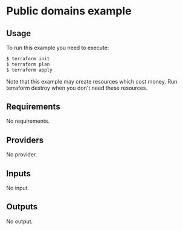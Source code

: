 # Public domains example

## Usage

To run this example you need to execute:

```bash
$ terraform init
$ terraform plan
$ terraform apply
```

Note that this example may create resources which cost money. Run terraform destroy when you don't need these resources.


<!-- BEGINNING OF PRE-COMMIT-TERRAFORM DOCS HOOK -->
## Requirements

No requirements.

## Providers

No provider.

## Inputs

No input.

## Outputs

No output.

<!-- END OF PRE-COMMIT-TERRAFORM DOCS HOOK -->
